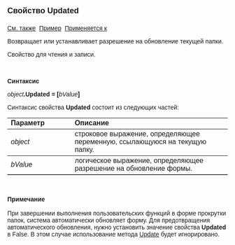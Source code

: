 ﻿<html>
<head>
<title>Текущий вид просмотра\Updated</title>
</head>

<body>

<p><strong><font size="4" face="Arial">Свойство Updated<br>
<br>
</font></strong><font face="Arial"><a href="../Frmpttel.html">См. также</a>&nbsp;
<u>Пример</u>&nbsp; <a href="../Frmpttel.html">Применяется к</a></font></p>

<p><font face="Arial">Возвращает или устанавливает разрешение на 
обновление текущей папки.</font></p>

<p><font face="Arial">Свойство для чтения и записи. </font></p>

<p class="label">&nbsp;</p>

<p class="label"><font face="Arial"><b>Синтаксис</b></font></p>

<p><font face="Arial"><em>object</em><strong>.Updated = [</strong><em>bValue</em><strong>]</strong></font></p>

<p><font face="Arial">Синтаксис свойства <strong>Updated</strong>
состоит из следующих частей:</font></p>

<table border="1" cellPadding="5" cols="2" frame="below" rules="rows">
<TBODY>
  <tr vAlign="top">
    <td class="label" width="29%"><font face="Arial"><b>Параметр</b></font></td>
    <td class="label" width="71%"><font face="Arial"><strong>Описание</strong></font></td>
  </tr>
  <tr>
    <td width="29%"><em><font face="Arial">object</font></em></td>
    <td width="71%"><font face="Arial">строковое выражение, 
	определяющее переменную, ссылающуюся на текущую папку.</font></td>
  </tr>
  <tr>
    <td width="29%"><em><font face="Arial">bValue</font></em></td>
    <td width="71%"><font face="Arial">логическое выражение, 
	определяющее разрешение на обновление формы.</font></td>
  </tr>
</table>

<p class="label">&nbsp;</p>

<p class="label"><font face="Arial"><b>Примечание<br>
<br>
</b>При завершении выполнения пользовательских функций в форме прокрутки папок, 
система автоматически обновляет форму. Для предотвращения автоматического 
обновления, нужно установить значение свойства <strong>Updated</strong>
в False. В этом случае использование метода <a
href="Update.html">Update</a> будет игнорировано.</font></p>
</body>
</html>
